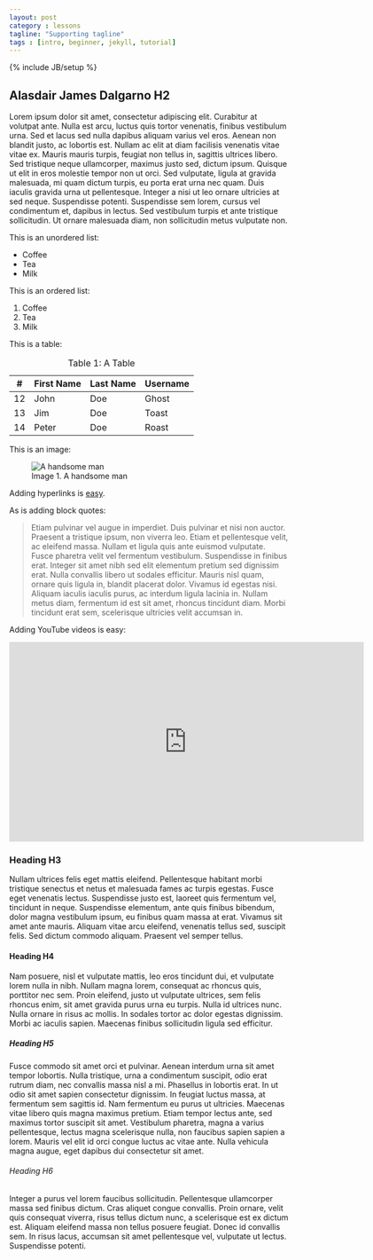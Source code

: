 ```yaml
---
layout: post
category : lessons
tagline: "Supporting tagline"
tags : [intro, beginner, jekyll, tutorial]
---
```

{% include JB/setup %}


## Alasdair James Dalgarno H2
Lorem ipsum dolor sit amet, consectetur adipiscing elit. Curabitur at volutpat ante. Nulla est arcu, luctus quis tortor venenatis, finibus vestibulum urna. Sed et lacus sed nulla dapibus aliquam varius vel eros. Aenean non blandit justo, ac lobortis est. Nullam ac elit at diam facilisis venenatis vitae vitae ex. Mauris mauris turpis, feugiat non tellus in, sagittis ultrices libero. Sed tristique neque ullamcorper, maximus justo sed, dictum ipsum. Quisque ut elit in eros molestie tempor non ut orci. Sed vulputate, ligula at gravida malesuada, mi quam dictum turpis, eu porta erat urna nec quam. Duis iaculis gravida urna ut pellentesque. Integer a nisi ut leo ornare ultricies at sed neque. Suspendisse potenti. Suspendisse sem lorem, cursus vel condimentum et, dapibus in lectus. Sed vestibulum turpis et ante tristique sollicitudin. Ut ornare malesuada diam, non sollicitudin metus vulputate non.

This is an unordered list:

- Coffee
- Tea
- Milk


This is an ordered list:

1. Coffee
2. Tea
3. Milk


This is a table:

<table class="table">
  <thead>
      <tr>
        <th>#</th>
        <th>First Name</th>
        <th>Last Name</th>
        <th>Username</th>
      </tr>
    </thead>
  <tbody>
    <tr>
      <td>12</td>
      <td>John</td>
      <td>Doe</td>
      <td>Ghost</td>
    </tr>
    <tr>
      <td>13</td>
      <td>Jim</td>
      <td>Doe</td>
      <td>Toast</td>
    </tr>
    <tr>
      <td>14</td>
      <td>Peter</td>
      <td>Doe</td>
      <td>Roast</td>
    </tr>
  </tbody>
  <caption>Table 1: A Table</caption>
</table>

This is an image:

<figure class="figure">
  <img src="{{site.url}}/assets/images/main_man.jpg" class="center-block img-responsive" alt="A handsome man">
  <figcaption class="figure-caption text-center">Image 1. A handsome man</figcaption>
</figure>

Adding hyperlinks is [easy](https://www.google.com).

As is adding block quotes:

>Etiam pulvinar vel augue in imperdiet. Duis pulvinar et nisi non auctor. Praesent a tristique ipsum, non viverra leo. Etiam et pellentesque velit, ac eleifend massa. Nullam et ligula quis ante euismod vulputate. Fusce pharetra velit vel fermentum vestibulum. Suspendisse in finibus erat. Integer sit amet nibh sed elit elementum pretium sed dignissim erat. Nulla convallis libero ut sodales efficitur. Mauris nisl quam, ornare quis ligula in, blandit placerat dolor. Vivamus id egestas nisi. Aliquam iaculis iaculis purus, ac interdum ligula lacinia in. Nullam metus diam, fermentum id est sit amet, rhoncus tincidunt diam. Morbi tincidunt erat sem, scelerisque ultricies velit accumsan in.

Adding YouTube videos is easy:

<div class="embed-responsive embed-responsive-16by9 text-center">
  <iframe id="ytplayer" type="text/html" width="640" height="360"
  src="https://www.youtube.com/embed/M7lc1UVf-VE?autoplay=0&origin=http://example.com"
  frameborder="0"></iframe>
</div>


### Heading H3

Nullam ultrices felis eget mattis eleifend. Pellentesque habitant morbi tristique senectus et netus et malesuada fames ac turpis egestas. Fusce eget venenatis lectus. Suspendisse justo est, laoreet quis fermentum vel, tincidunt in neque. Suspendisse elementum, ante quis finibus bibendum, dolor magna vestibulum ipsum, eu finibus quam massa at erat. Vivamus sit amet ante mauris. Aliquam vitae arcu eleifend, venenatis tellus sed, suscipit felis. Sed dictum commodo aliquam. Praesent vel semper tellus.

#### Heading H4

Nam posuere, nisl et vulputate mattis, leo eros tincidunt dui, et vulputate lorem nulla in nibh. Nullam magna lorem, consequat ac rhoncus quis, porttitor nec sem. Proin eleifend, justo ut vulputate ultrices, sem felis rhoncus enim, sit amet gravida purus urna eu turpis. Nulla id ultrices nunc. Nulla ornare in risus ac mollis. In sodales tortor ac dolor egestas dignissim. Morbi ac iaculis sapien. Maecenas finibus sollicitudin ligula sed efficitur.

##### Heading H5

Fusce commodo sit amet orci et pulvinar. Aenean interdum urna sit amet tempor lobortis. Nulla tristique, urna a condimentum suscipit, odio erat rutrum diam, nec convallis massa nisl a mi. Phasellus in lobortis erat. In ut odio sit amet sapien consectetur dignissim. In feugiat luctus massa, at fermentum sem sagittis id. Nam fermentum eu purus ut ultricies. Maecenas vitae libero quis magna maximus pretium. Etiam tempor lectus ante, sed maximus tortor suscipit sit amet. Vestibulum pharetra, magna a varius pellentesque, lectus magna scelerisque nulla, non faucibus sapien sapien a lorem. Mauris vel elit id orci congue luctus ac vitae ante. Nulla vehicula magna augue, eget dapibus dui consectetur sit amet.

###### Heading H6

Integer a purus vel lorem faucibus sollicitudin. Pellentesque ullamcorper massa sed finibus dictum. Cras aliquet congue convallis. Proin ornare, velit quis consequat viverra, risus tellus dictum nunc, a scelerisque est ex dictum est. Aliquam eleifend massa non tellus posuere feugiat. Donec id convallis sem. In risus lacus, accumsan sit amet pellentesque vel, vulputate ut lectus. Suspendisse potenti.